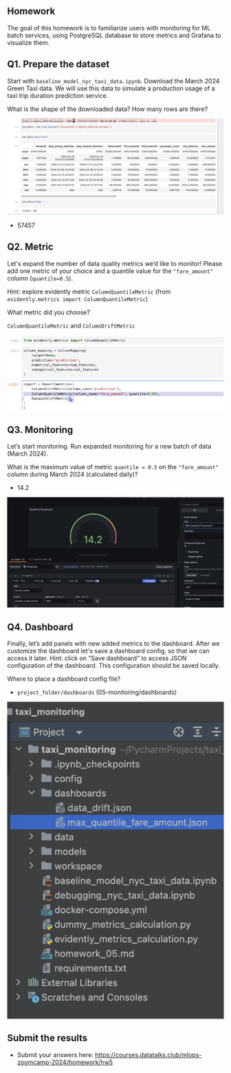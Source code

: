 ## Homework

The goal of this homework is to familiarize users with monitoring for ML batch services, using PostgreSQL database to store metrics and Grafana to visualize them.



## Q1. Prepare the dataset

Start with `baseline_model_nyc_taxi_data.ipynb`. Download the March 2024 Green Taxi data. We will use this data to simulate a production usage of a taxi trip duration prediction service.

What is the shape of the downloaded data? How many rows are there?


![Alt text](images/Screenshot%202024-08-26%20at%2014.34.58.png)

* 57457



## Q2. Metric

Let's expand the number of data quality metrics we’d like to monitor! Please add one metric of your choice and a quantile value for the `"fare_amount"` column (`quantile=0.5`).

Hint: explore evidently metric `ColumnQuantileMetric` (from `evidently.metrics import ColumnQuantileMetric`) 

What metric did you choose?


`ColumnQuantileMetric` and `ColumnDriftMetric`

![Alt text](images/Screenshot%202024-08-26%20at%2018.56.59.png)

## Q3. Monitoring

Let’s start monitoring. Run expanded monitoring for a new batch of data (March 2024). 

What is the maximum value of metric `quantile = 0.5` on the `"fare_amount"` column during March 2024 (calculated daily)?

* 14.2 

![Alt text](images/Screenshot%202024-08-26%20at%2018.43.26.png)




## Q4. Dashboard

Finally, let’s add panels with new added metrics to the dashboard. After we customize the  dashboard let's save a dashboard config, so that we can access it later. Hint: click on “Save dashboard” to access JSON configuration of the dashboard. This configuration should be saved locally.

Where to place a dashboard config file?

* `project_folder/dashboards`  (05-monitoring/dashboards)

![Alt text](images/Screenshot%202024-08-26%20at%2019.03.43.png)



## Submit the results

* Submit your answers here: https://courses.datatalks.club/mlops-zoomcamp-2024/homework/hw5
